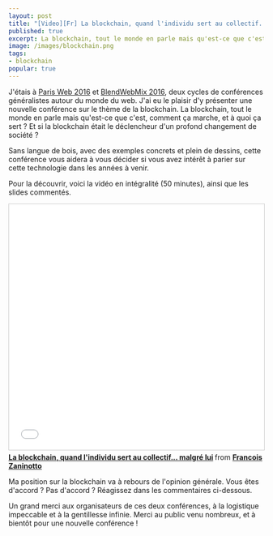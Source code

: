 ```yaml
---
layout: post
title: "[Video][Fr] La blockchain, quand l'individu sert au collectif... malgré lui"
published: true
excerpt: La blockchain, tout le monde en parle mais qu'est-ce que c'est, comment ça marche, et à quoi ça sert ? Et si la blockchain était le déclencheur d'un profond changement de société ? Sans langue de bois, avec des exemples concrets et plein de dessins, cette conférence vous aidera à vous décider si vous avez intérêt à parier sur cette technologie dans les années à venir."
image: /images/blockchain.png
tags:
- blockchain
popular: true
---
```


J'étais à [Paris Web 2016](https://www.paris-web.fr/2016/conferences/la-blockchain-quand-lindividu-sert-au-collectif-malgre-lui.php) et [BlendWebMix 2016](http://www.blendwebmix.com/), deux cycles de conférences généralistes autour du monde du web. J'ai eu le plaisir d'y présenter une nouvelle conférence sur le thème de la blockchain. La blockchain, tout le monde en parle mais qu'est-ce que c'est, comment ça marche, et à quoi ça sert ? Et si la blockchain était le déclencheur d'un profond changement de société ?

Sans langue de bois, avec des exemples concrets et plein de dessins, cette conférence vous aidera à vous décider si vous avez intérêt à parier sur cette technologie dans les années à venir.

Pour la découvrir, voici la vidéo en intégralité (50 minutes), ainsi que les slides commentés.

<iframe src="//www.slideshare.net/slideshow/embed_code/key/A2PFTEPM2GypEk" width="595" height="485" frameborder="0" marginwidth="0" marginheight="0" scrolling="no" style="border:1px solid #CCC; border-width:1px; margin-bottom:5px; max-width: 100%;" allowfullscreen> </iframe> <div style="margin-bottom:5px"> <strong> <a href="//www.slideshare.net/francoisz/la-blockchain-quand-lindividu-sert-au-collectif-malgr-lui" title="La blockchain, quand l&#x27;individu sert au collectif... malgré lui" target="_blank">La blockchain, quand l&#x27;individu sert au collectif... malgré lui</a> </strong> from <strong><a target="_blank" href="//www.slideshare.net/francoisz">Francois Zaninotto</a></strong> </div>

Ma position sur la blockchain va à rebours de l'opinion générale. Vous êtes d'accord ? Pas d'accord ? Réagissez dans les commentaires ci-dessous.

Un grand merci aux organisateurs de ces deux conférences, à la logistique impeccable et à la gentillesse infinie. Merci au public venu nombreux, et à bientôt pour une nouvelle conférence !
